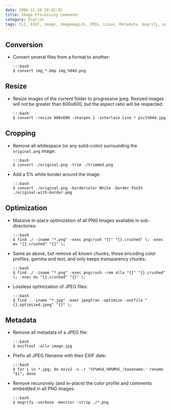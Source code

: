 ```yaml
---
date: 2006-12-20 20:42:35
title: Image Processing commands
category: English
tags: CLI, EXIF, image, imagemagick, JPEG, Linux, Metadata, mogrify, pngcrush
---
```


## Conversion

  * Convert several files from a format to another:

        :::bash
        $ convert img_*.bmp img_%04d.png


## Resize

  * Resize images of the current folder to progressive jpeg. Resized images will not be greater than 600x600, but the aspect ratio will be respected:

        :::bash
        $ convert -resize 600x600 -sharpen 1 -interlace Line * pict%04d.jpg


## Cropping

  * Remove all whitespace (or any solid-color) surrounding the `original.png` image:
  
        :::bash
        $ convert ./original.png -trim ./trimmed.png

  * Add a 5% white border around the image:
  
        :::bash
        $ convert ./original.png -bordercolor White -border 5%x5% ./original-with-border.pmg


## Optimization

  * Massive in-place optimization of all PNG images available in sub-directories:

        :::bash
        $ find ./ -iname "*.png" -exec pngcrush "{}" "{}.crushed" \; -exec mv "{}.crushed" "{}" \;

  * Same as above, but remove all known chunks, those encoding color profiles, gamma and text, and only keeps transparency chunks:

        :::bash
        $ find ./ -iname "*.png" -exec pngcrush -rem alla "{}" "{}.crushed" \; -exec mv "{}.crushed" "{}" \;

  * Lossless optimization of JPEG files:

        :::bash
        $ find . -iname "*.jpg" -exec jpegtran -optimize -outfile "{}.optimized.jpeg" "{}" \;


## Metadata

  * Remove all metadata of a JPEG file:

        :::bash
        $ exiftool -all= image.jpg

  * Prefix all JPEG filename with their EXIF date:

        :::bash
        $ for i in *.jpg; do exiv2 -v -r '%Y%m%d_%H%M%S_:basename:' rename "$i"; done

  * Remove recursively (and in-place) the color profile and comments embedded in all PNG images:

        :::bash
        $ mogrify -verbose -monitor -strip ./*.png

